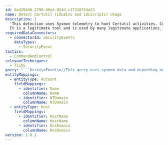 ```yaml
---
id: 0e429446-2798-49e4-924d-c37338f24e23
name: Detect Certutil (LOLBins and LOLScripts) Usage
description: |
  'This detection uses Sysmon telemetry to hunt Certutil activities. Certutil is a command-line tool that is used to perform various cryptographic operations and manage ceritificates.
  It is a legitimate tool and is used by many legitimate applications. However, it is also used by malware to perform malicious activities.'
requiredDataConnectors:
  - connectorId: SecurityEvents
    dataTypes:
      - SecurityEvent
tactics:
  - CommandAndControl
relevantTechniques:
  - T1105
query: "```kusto\nEvent\n//This query uses sysmon data and depending on table name used, this may need to be updated\n| where Source =~ \"Microsoft-Windows-Sysmon\"\n| where EventID == 1\n| extend RenderedDescription = tostring(split(RenderedDescription, \":\")[0])\n| extend EventData = parse_xml(EventData).DataItem.EventData.Data\n| mv-expand bagexpansion=array EventData\n| evaluate bag_unpack(EventData)\n| extend Key = tostring(column_ifexists('@Name', \"\")), Value = column_ifexists('#text', \"\")\n| evaluate pivot(Key, any(Value), TimeGenerated, Source, EventLog, Computer, EventLevel, EventLevelName, EventID, UserName, RenderedDescription, MG, ManagementGroupName, Type, _ResourceId)\n| extend RuleName = column_ifexists(\"RuleName\", \"\"), TechniqueId = column_ifexists(\"TechniqueId\", \"\"),  TechniqueName = column_ifexists(\"TechniqueName\", \"\")\n| parse RuleName with * 'technique_id=' TechniqueId ',' * 'technique_name=' TechniqueName\n| extend Image = column_ifexists(\"Image\", \"\")\n| where Image has \"certutil.exe\"\n// Uncomment the next line and add your commandLine Whitelisted/ignore terms.For example \"urlcache\"\n// | where CommandLine !contains (\"urlcache\") \n| extend NTDomain = tostring(split(UserName, '\\\\', 0)[0]), Name = tostring(split(UserName, '\\\\', 1)[0])\n| extend HostName = tostring(split(Computer, '.', 0)[0]), DnsDomain = tostring(strcat_array(array_slice(split(Computer, '.'), 1, -1), '.'))\n| extend Account_0_Name = Name\n| extend Account_0_NTDomain = NTDomain\n| extend Host_0_HostName = HostName\n| extend Host_0_DnsDomain = DnsDomain\n```"
entityMappings:
  - entityType: Account
    fieldMappings:
      - identifier: Name
        columnName: Name
      - identifier: NTDomain
        columnName: NTDomain
  - entityType: Host
    fieldMappings:
      - identifier: HostName
        columnName: HostName
      - identifier: DnsDomain
        columnName: DnsDomain
version: 1.0.1
---
```


